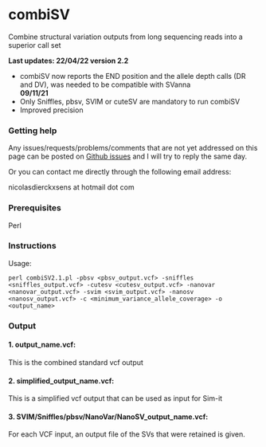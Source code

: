 # combiSV

Combine structural variation outputs from long sequencing reads into a superior call set

**Last updates: 22/04/22 version 2.2**  
- combiSV now reports the END position and the allele depth calls (DR and DV), was needed to be compatible with SVanna              
**09/11/21**                                                                                                                         
- Only Sniffles, pbsv, SVIM or cuteSV are mandatory to run combiSV
- Improved precision

### Getting help

Any issues/requests/problems/comments that are not yet addressed on this page can be posted on [Github issues](https://github.com/ndierckx/Sim-it/issues) and I will try to reply the same day.

Or you can contact me directly through the following email address:

nicolasdierckxsens at hotmail dot com 

### Prerequisites

Perl<br> 

### Instructions

Usage:

<code>perl combiSV2.1.pl -pbsv <pbsv_output.vcf> -sniffles <sniffles_output.vcf> -cutesv <cutesv_output.vcf> -nanovar <nanovar_output.vcf> -svim <svim_output.vcf> -nanosv <nanosv_output.vcf> -c <minimum_variance_allele_coverage> -o <output_name></code>
 

### Output

#### 1. output_name.vcf: 
This is the combined standard vcf output 

#### 2. simplified_output_name.vcf: 
This is a simplified vcf output that can be used as input for Sim-it

#### 3. SVIM/Sniffles/pbsv/NanoVar/NanoSV_output_name.vcf: 
For each VCF input, an output file of the SVs that were retained is given.
